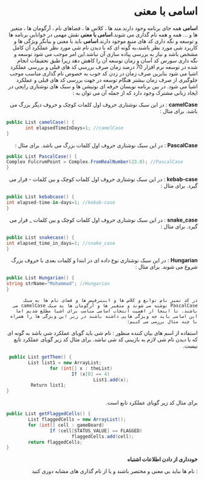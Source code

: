 <div dir="rtl">

# اسامی با معنی

**اسامی** همه جای برنامه وجود دارند.متد ها ، کلاس ها ، فضاهای نام ، آرگومان ها ، متغیر ها و ... همه و همه نام گذاری می شوند.**اسامی با معنی** نقش مهمی در خوانایی برنامه ها و توسعه و نگه داری کد های منبع موجود دارند.**اسامی** باید با معنی و بیانگر ویژگی ها و کاربرد شی مورد نظر باشند،به گونه ای که با دیدن نام شی مورد نظر عملکرد آن کامل مشخص باشد و نیاز به بررسی پیاده سازی آن نباشد.این امر موجب می شود توسعه و نگه داری سورس کد آسان و زمان توسعه آن را کاهش دهد زیرا طبق تحقیقات انجام شده در توسعه نرم افزار 70 درصد زمان صرف بررسی کد های قبلی و بررسی عملکرد اشیا می شود بنابرین صرف زمان در زدن کد خوب به خصوص نام گذاری مناسب موجب جلوگیری از صرف زمان بیشتر هنگام توسعه در جهت بررسی کد های قبلی و عملکرد اشیا می شود.
در بین برنامه نویسان حرفه ای نوتیشن ها و سبک های نوشتاری رایجی در ایجاد زبانی مشترک وجود دارد که از جمله آن می توان به :

  **camelCase** : در این سبک نوشتاری حروف اول کلمات کوچک و حروف دیگر بزرگ می باشد. برای مثال :
 </div>  
 
 ```csharp
 public List camelCase() {
        int elapsedTimeInDays=1; //camelCase 
 }
 ```
 
  <div dir="rtl">
  
  **PascalCase**  : در این سبک نوشتاری حروف اول کلمات بزرگ می باشد. برای مثال :  
  
  </div> 
  
  ```csharp
  public List PascalCase() {
  Complex FulcrumPoint = Complex.FromRealNumber(23.0); //PascalCase
  }
  ```
  
  <div dir="rtl">
  
  **kebab-case** : در این سبک نوشتاری حروف اول کلمات کوچک و بین کلمات  - قرار می گیرد. برای مثال :
  
  </div> 
  
  ```csharp
  public List kebabcase() {
  int elapsed-time-in-days=1; //kebab-case
  }
  ```
  
  <div dir="rtl">
  
  **snake_case** : در این سبک نوشتاری حروف اول کلمات کوچک و بین کلمات _ قرار می گیرد. برای مثال :
  
  </div> 
  
  ```csharp
  public List snakecase() {
  int elapsed_time_in_days=1; //snake_case 
  }
  ```
  
  <div dir="rtl">
  
  **Hungarian**  : در این سبک نوشتاری نوع داده ای در ابتدا و کلمات بعدی با حروف بزرگ شروع می شوند. برای مثال :
  
  </div> 
  
  ```csharp
  public List Hungarian() {
  string strName="Mohammad"; //Hungarian
  }
  ```
  

  <div dir="rtl">
  
    در کد تمیز نام توابع و کلاس ها و اینترفیس ها و فضای نام ها به سبک PascalCase نوشته می شوند و متغیر ها و آرگومان ها به سبک camelCase می باشند. تا اینجا از اهمیت انتخاب اسامی مناسب برای اشیا مطلع شدیم اما این اسامی باید چه ویژگی هایی داشته باشند در زیر این ویژگی ها را همراه با چند مثال بررسی می کنیم:
  
  
   استفاده از اسم های بیان کننده منظور  : نام شی باید گویای عملکرد شی باشد به گونه ای که با دیدن نام شی  لازم به بازبینی کد شی نباشد.
    برای مثال کد زیر گویای عملکرد تابع نیست. 
  </div>
  
```csharp
 public List getThem() {
        List list1 = new ArrayList;
                for (int[] x : theList)
                        If (x[0] == 4)
                                List1.add(x);
         Return list1;
}
```

 <div dir="rtl">
     برای مثال کد زیر گویای عملکرد تابع است.
  </div>
  
```csharp
public List getFlaggedCells() {
        List flaggedCells = new ArrayList();
        for (int[] cell : gameBoard)
                If (cell[STATUS_VALUE] == FLAGGED)
                        flaggedCells.add(cell);
        return flaggedCells;
}
```
 <div dir="rtl">
 
 **خودداری از دادن اطلاعات اشتباه**
 
 : نام ها نباید بی معنی و مختصر باشند و یا از نام گذاری های مشابه دوری کنید
    
</div>
